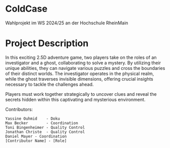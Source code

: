 # ColdCase
Wahlprojekt im WS 2024/25 an der Hochschule RheinMain

# Project Description

In this exciting 2.5D adventure game, two players take on the roles of an investigator and a ghost, collaborating to solve a mystery. By utilizing their unique abilities, they can navigate various puzzles and cross the boundaries of their distinct worlds. The investigator operates in the physical realm, while the ghost traverses invisible dimensions, offering crucial insights necessary to tackle the challenges ahead.

Players must work together strategically to uncover clues and reveal the secrets hidden within this captivating and mysterious environment.

Contributors:

    Yassine Ouhmid    - Doku
    Max Becker        - Coordination
    Toni Bingenheimer - Quality Control
    Jonathan Christe  - Quality Control
    Daniel Mayer - Coordination
    [Contributor Name] - [Role]
